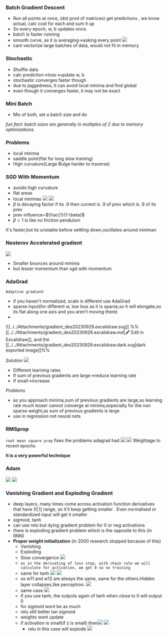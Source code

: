 ### Batch Gradient Descent

- Run all points at once, (dot prod of matrices) get predictions , we know actual, calc cost for each and sum it up
- So every epoch, w, b updates once.
- batch is faster running
- smooth curve, as it is averaging->asking every point
 ![](../../Attachments/gradient_des-20230924.png)
 - cant vectorize large batches of data, would not fit in memory

### Stochastic

- Shuffle data
- calc prediction->loss->update w, b
- stochastic converges faster though
- due to jaggedness, it can avoid local minima and find global
- even though it converges faster, it may not be exact

### Mini Batch
- Mix of both, set a batch size and do


*fun fact: batch sizes are generally in multiples of 2 due to memory optimizations.*


### Problems
- local minima
- saddle point(flat for long slow training)
- High curvature(Large Bulge harder to traverse)


### SGD With Momentum
- avoids high curvature
- flat areas
- local minimas
![](../../Attachments/gradient_des-20230929.png)
![](../../Attachments/gradient_des-20230929-10.png)
- $\beta$  is decaying factor if its .9 then current is .9 of prev which is .9 of its prev
-  prev influence=$\frac{1}{1-\beta}$
-  $\beta=1$ is like no friction pendulum

It's faster,but its unstable before settling down,oscillates around miniman

### Nesterov Accelerated gradient
![](../../Attachments/gradient_des-20230929-9.png)
- Smaller bounces around minima
- but lesser momentum than sgd with momentum
### AdaGrad
`Adaptive gradient`

- if you haven't normalized, scale is different use AdaGrad
- sparse input(for different w, low loss as it is sparse,so it will elongate,so its flat along one axis and you aren't moving there)
- 
![[../../Attachments/gradient_des20230929.excalidraw.svg]]
%%[[../../Attachments/gradient_des20230929.excalidraw.md|🖋 Edit in Excalidraw]], and the [[../../Attachments/gradient_des20230929.excalidraw.dark.svg|dark exported image]]%%

*Solution*
![](../../Attachments/gradient_des-20230929-4.png)
- Different learning rates
- If sum of previous gradients are large->reduce learning rate
- If small->increase

*Problems*
- as you approach minima,sum of previous gradients are large,so learning rate much lesser cannot converge at minima,expecially for the non sparse weight,as sum of previous gradients is large
- use in regression not neural nets


### RMSprop
`root mean square prop`
fixes the problems adagrad had
![](../../Attachments/gradient_des-20230929-6.png)
![](../../Attachments/gradient_des-20230929-11.png)
Weightage to recent epochs

**It is a very powerful technique**

### Adam
![](../../Attachments/gradient_des-20230929-7.png)
![](../../Attachments/gradient_des-20230929-8.png)
 
### Vanishing Gradient and Exploding Gradient 
- deep layers, many times come across activation function derivatives that have (0,1] range, so it'll keep getting smaller . Even normalised or standardized input will get it smaller
- sigmoid, tanh
- can use relu but dying gradient problem for 0 or neg activations
- there is exploding gradient problem which is the opposite to this (in RNN)
- **Proper weight initialization** (in 2000 research stopped because of this)
	- Vanishing
	- Exploding
	- Slow convergence
	![](../../Attachments/gradient_des-20230929-14.png)
	- `as in the derivating of loss step, with chain rule we will calculate for activation, we get 0 so no training`
	- same for tanh
	![](../../Attachments/gradient_des-20230929-15.png)
	![](../../Attachments/gradient_des-20230929-16.png)
	- so w11 and w12 are always the same, same for the others.Hidden layer collapses,like perceptron.
	![](../../Attachments/gradient_des-20230929-17.png)
	- same case
	![](../../Attachments/gradient_des-20230929-18.png)
	-  if you use tanh, the outputs again of tanh when close to 0 will output 0
	- for sigmoid wont be as much
	- relu still better tan sigmoid
	- weights wont update
	- if activation is small(if z is small) then![](../../Attachments/gradient_des-20230929-21.png) 
	![](../../Attachments/gradient_des-20230929-20.png)
		- relu in this case will explode
	![](../../Attachments/gradient_des-20230929-12.png)
	





